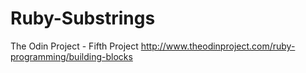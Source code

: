 # Ruby-Substrings
The Odin Project - Fifth Project http://www.theodinproject.com/ruby-programming/building-blocks
